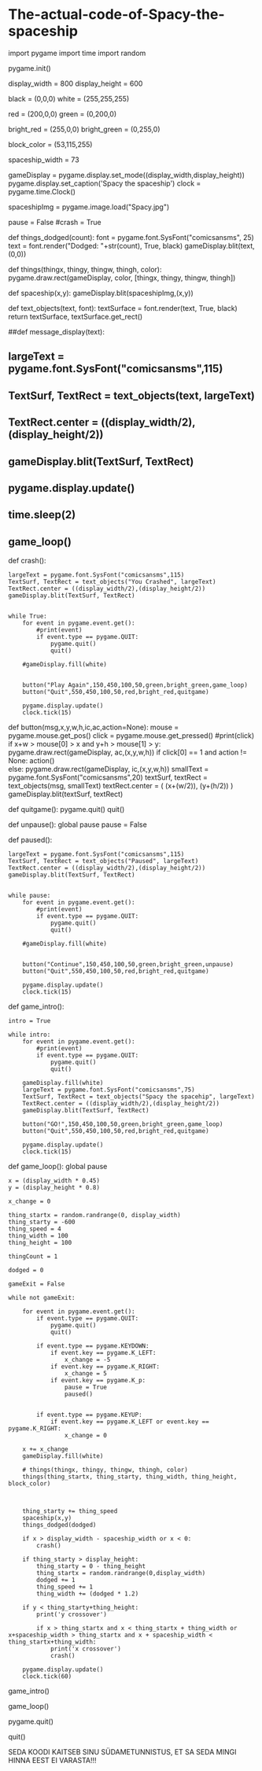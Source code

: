 # The-actual-code-of-Spacy-the-spaceship
import pygame
import time
import random
 
pygame.init()
 
display_width = 800
display_height = 600
 
black = (0,0,0)
white = (255,255,255)

red = (200,0,0)
green = (0,200,0)

bright_red = (255,0,0)
bright_green = (0,255,0)
 
block_color = (53,115,255)
 
spaceship_width = 73
 
gameDisplay = pygame.display.set_mode((display_width,display_height))
pygame.display.set_caption('Spacy the spaceship')
clock = pygame.time.Clock()
 
spaceshipImg = pygame.image.load("Spacy.jpg")



pause = False
#crash = True
 
def things_dodged(count):
    font = pygame.font.SysFont("comicsansms", 25)
    text = font.render("Dodged: "+str(count), True, black)
    gameDisplay.blit(text,(0,0))
 
def things(thingx, thingy, thingw, thingh, color):
    pygame.draw.rect(gameDisplay, color, [thingx, thingy, thingw, thingh])
 
def spaceship(x,y):
    gameDisplay.blit(spaceshipImg,(x,y))
 
def text_objects(text, font):
    textSurface = font.render(text, True, black)
    return textSurface, textSurface.get_rect()
 
##def message_display(text):
##    largeText = pygame.font.SysFont("comicsansms",115)
##    TextSurf, TextRect = text_objects(text, largeText)
##    TextRect.center = ((display_width/2),(display_height/2))
##    gameDisplay.blit(TextSurf, TextRect)
## 
##    pygame.display.update()
## 
##    time.sleep(2)
## 
##    game_loop()
    
    
 
def crash():
    
    
    largeText = pygame.font.SysFont("comicsansms",115)
    TextSurf, TextRect = text_objects("You Crashed", largeText)
    TextRect.center = ((display_width/2),(display_height/2))
    gameDisplay.blit(TextSurf, TextRect)
    

    while True:
        for event in pygame.event.get():
            #print(event)
            if event.type == pygame.QUIT:
                pygame.quit()
                quit()
                
        #gameDisplay.fill(white)
        

        button("Play Again",150,450,100,50,green,bright_green,game_loop)
        button("Quit",550,450,100,50,red,bright_red,quitgame)

        pygame.display.update()
        clock.tick(15) 

def button(msg,x,y,w,h,ic,ac,action=None):
    mouse = pygame.mouse.get_pos()
    click = pygame.mouse.get_pressed()
    #print(click)
    if x+w > mouse[0] > x and y+h > mouse[1] > y:
        pygame.draw.rect(gameDisplay, ac,(x,y,w,h))
        if click[0] == 1 and action != None:
            action()         
    else:
        pygame.draw.rect(gameDisplay, ic,(x,y,w,h))
    smallText = pygame.font.SysFont("comicsansms",20)
    textSurf, textRect = text_objects(msg, smallText)
    textRect.center = ( (x+(w/2)), (y+(h/2)) )
    gameDisplay.blit(textSurf, textRect)
    

def quitgame():
    pygame.quit()
    quit()

def unpause():
    global pause
    pause = False
    

def paused():

    largeText = pygame.font.SysFont("comicsansms",115)
    TextSurf, TextRect = text_objects("Paused", largeText)
    TextRect.center = ((display_width/2),(display_height/2))
    gameDisplay.blit(TextSurf, TextRect)
    

    while pause:
        for event in pygame.event.get():
            #print(event)
            if event.type == pygame.QUIT:
                pygame.quit()
                quit()
                
        #gameDisplay.fill(white)
        

        button("Continue",150,450,100,50,green,bright_green,unpause)
        button("Quit",550,450,100,50,red,bright_red,quitgame)

        pygame.display.update()
        clock.tick(15)   


def game_intro():

    intro = True

    while intro:
        for event in pygame.event.get():
            #print(event)
            if event.type == pygame.QUIT:
                pygame.quit()
                quit()
                
        gameDisplay.fill(white)
        largeText = pygame.font.SysFont("comicsansms",75)
        TextSurf, TextRect = text_objects("Spacy the spacehip", largeText)
        TextRect.center = ((display_width/2),(display_height/2))
        gameDisplay.blit(TextSurf, TextRect)

        button("GO!",150,450,100,50,green,bright_green,game_loop)
        button("Quit",550,450,100,50,red,bright_red,quitgame)

        pygame.display.update()
        clock.tick(15)
        
        
    
    

    
def game_loop():
    global pause

    x = (display_width * 0.45)
    y = (display_height * 0.8)
 
    x_change = 0
 
    thing_startx = random.randrange(0, display_width)
    thing_starty = -600
    thing_speed = 4
    thing_width = 100
    thing_height = 100
 
    thingCount = 1
 
    dodged = 0
 
    gameExit = False
 
    while not gameExit:
 
        for event in pygame.event.get():
            if event.type == pygame.QUIT:
                pygame.quit()
                quit()
 
            if event.type == pygame.KEYDOWN:
                if event.key == pygame.K_LEFT:
                    x_change = -5
                if event.key == pygame.K_RIGHT:
                    x_change = 5
                if event.key == pygame.K_p:
                    pause = True
                    paused()
                    
 
            if event.type == pygame.KEYUP:
                if event.key == pygame.K_LEFT or event.key == pygame.K_RIGHT:
                    x_change = 0
 
        x += x_change
        gameDisplay.fill(white)
 
        # things(thingx, thingy, thingw, thingh, color)
        things(thing_startx, thing_starty, thing_width, thing_height, block_color)
 
 
        
        thing_starty += thing_speed
        spaceship(x,y)
        things_dodged(dodged)
 
        if x > display_width - spaceship_width or x < 0:
            crash()
 
        if thing_starty > display_height:
            thing_starty = 0 - thing_height
            thing_startx = random.randrange(0,display_width)
            dodged += 1
            thing_speed += 1
            thing_width += (dodged * 1.2)
 
        if y < thing_starty+thing_height:
            print('y crossover')
 
            if x > thing_startx and x < thing_startx + thing_width or x+spaceship_width > thing_startx and x + spaceship_width < thing_startx+thing_width:
                print('x crossover')
                crash()
        
        pygame.display.update()
        clock.tick(60)

game_intro()

game_loop()

pygame.quit()

quit()

SEDA KOODI KAITSEB SINU SÜDAMETUNNISTUS, ET SA SEDA MINGI HINNA EEST EI VARASTA!!!
